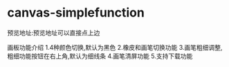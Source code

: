 # canvas-simplefunction
预览地址:预览地址可以直接点上边

画板功能介绍
1.4种颜色切换,默认为黑色
2.橡皮和画笔切换功能
3.画笔粗细调整,粗细功能按钮在右上角,默认为细线条
4.画笔清屏功能
5.支持下载功能

